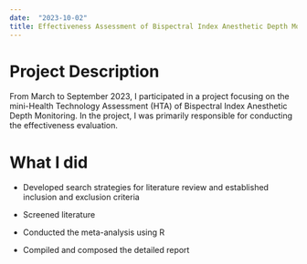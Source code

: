 ```yaml
---
date:  "2023-10-02"
title: Effectiveness Assessment of Bispectral Index Anesthetic Depth Monitoring
---
```


# **Project Description**

From March to September 2023, I participated in a project focusing on the mini-Health Technology Assessment (HTA) of Bispectral Index Anesthetic Depth Monitoring. In the project, I was primarily responsible for conducting the effectiveness evaluation.

# **What I did**

-   Developed search strategies for literature review and established inclusion and exclusion criteria

-   Screened literature

-   Conducted the meta-analysis using R

-   Compiled and composed the detailed report
